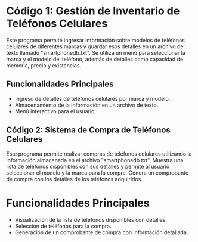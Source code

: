 # Código 1: Gestión de Inventario de Teléfonos Celulares
Este programa permite ingresar información sobre modelos de teléfonos celulares de diferentes marcas y guardar esos detalles en un archivo de texto llamado "smartphonedb.txt". Se utiliza un menú para seleccionar la marca y el modelo del teléfono, además de detalles como capacidad de memoria, precio y existencias.

## Funcionalidades Principales
- Ingreso de detalles de teléfonos celulares por marca y modelo.
- Almacenamiento de la información en un archivo de texto.
- Menú interactivo para el usuario.

## Código 2: Sistema de Compra de Teléfonos Celulares
Este programa permite realizar compras de teléfonos celulares utilizando la información almacenada en el archivo "smartphonedb.txt". Muestra una lista de teléfonos disponibles con sus detalles y permite al usuario seleccionar el modelo y la marca para la compra. Genera un comprobante de compra con los detalles de los teléfonos adquiridos.

# Funcionalidades Principales
- Visualización de la lista de teléfonos disponibles con detalles.
- Selección de teléfonos para la compra.
- Generación de un comprobante de compra con información detallada.